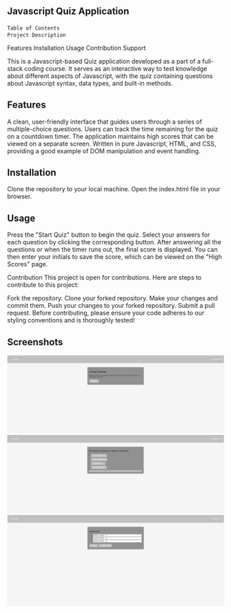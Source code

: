 ## Javascript Quiz Application
    Table of Contents
    Project Description

Features
Installation
Usage
Contribution
Support

This is a Javascript-based Quiz application developed as a part of a full-stack coding course. It serves as an interactive way to test knowledge about different aspects of Javascript, with the quiz containing questions about Javascript syntax, data types, and built-in methods.

## Features
A clean, user-friendly interface that guides users through a series of multiple-choice questions.
Users can track the time remaining for the quiz on a countdown timer.
The application maintains high scores that can be viewed on a separate screen.
Written in pure Javascript, HTML, and CSS, providing a good example of DOM manipulation and event handling.


## Installation
Clone the repository to your local machine.
Open the index.html file in your browser.

## Usage
Press the "Start Quiz" button to begin the quiz.
Select your answers for each question by clicking the corresponding button.
After answering all the questions or when the timer runs out, the final score is displayed.
You can then enter your initials to save the score, which can be viewed on the "High Scores" page.

Contribution
This project is open for contributions. Here are steps to contribute to this project:

Fork the repository.
Clone your forked repository.
Make your changes and commit them.
Push your changes to your forked repository.
Submit a pull request.
Before contributing, please ensure your code adheres to our styling conventions and is thoroughly tested!

## Screenshots
![Start Quiz](./preview_Images/01_startQuiz.png)
![Questions](./preview_Images/02_questions.png)
![High Scores](./preview_Images/03_scoreList.png)